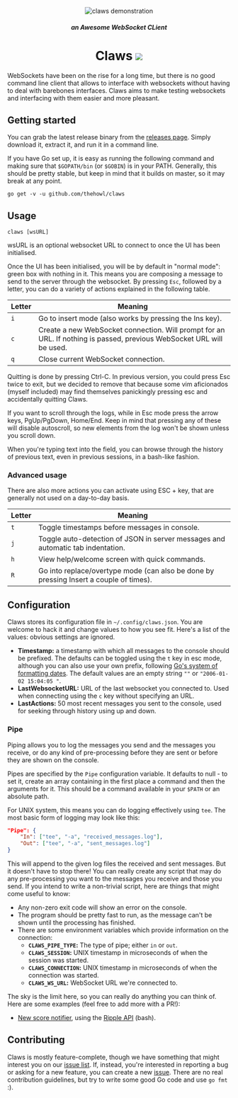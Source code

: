 <p align="center">
<img src="https://random.zxq.co/claws.gif" alt="claws demonstration">
</p>
<h5 align="center">an Awesome WebSocket CLient</h5>
<h1 align="center">Claws <a href="https://travis-ci.org/thehowl/claws"><img src="https://travis-ci.org/thehowl/claws.svg?branch=master"></a></h1>

WebSockets have been on the rise for a long time, but there is no good command line client that allows to interface with websockets without having to deal with barebones interfaces. Claws aims to make testing websockets and interfacing with them easier and more pleasant.

## Getting started

You can grab the latest release binary from the [releases page](https://github.com/thehowl/claws/releases). Simply download it, extract it, and run it in a command line.

If you have Go set up, it is easy as running the following command and making sure that `$GOPATH/bin` (or `$GOBIN`) is in your PATH.
Generally, this should be pretty stable, but keep in mind that it builds on master, so it may break at any point.

```
go get -v -u github.com/thehowl/claws
```

## Usage

```
claws [wsURL]
```

wsURL is an optional websocket URL to connect to once the UI has been initialised.

Once the UI has been initialised, you will be by default in "normal mode": green box with nothing in it. This means you are composing a message to send to the server through the websocket. By pressing `Esc`, followed by a letter, you can do a variety of actions explained in the following table.

Letter   | Meaning
---------|----------------------------------------------------
`i`      | Go to insert mode (also works by pressing the Ins key).
`c`      | Create a new WebSocket connection. Will prompt for an URL. If nothing is passed, previous WebSocket URL will be used.
`q`      | Close current WebSocket connection.

Quitting is done by pressing Ctrl-C. In previous version, you could press Esc twice to exit, but we decided to remove that because some vim aficionados (myself included) may find themselves panickingly pressing esc and accidentally quitting Claws.

If you want to scroll through the logs, while in Esc mode press the arrow keys, PgUp/PgDown, Home/End. Keep in mind that pressing any of these will disable autoscroll, so new elements from the log won't be shown unless you scroll down.

When you're typing text into the field, you can browse through the history of previous text, even in previous sessions, in a bash-like fashion.

### Advanced usage

There are also more actions you can activate using ESC + key, that are generally not used on a day-to-day basis.

Letter   | Meaning
---------|----------------------------------------------------
`t`      | Toggle timestamps before messages in console.
`j`      | Toggle auto-detection of JSON in server messages and automatic tab indentation.
`h`      | View help/welcome screen with quick commands.
`R`      | Go into replace/overtype mode (can also be done by pressing Insert a couple of times).

## Configuration

Claws stores its configuration file in `~/.config/claws.json`. You are welcome to hack it and change values to how you see fit. Here's a list of the values: obvious settings are ignored.

* **Timestamp:** a timestamp with which all messages to the console should be prefixed. The defaults can be toggled using the `t` key in esc mode, although you can also use your own prefix, following [Go's system of formatting dates](https://golang.org/pkg/time/#Time.Format). The default values are an empty string `""` or `"2006-01-02 15:04:05 "`.
* **LastWebsocketURL:** URL of the last websocket you connected to. Used when connecting using the `c` key without specifying an URL.
* **LastActions:** 50 most recent messages you sent to the console, used for seeking through history using up and down.

### Pipe

Piping allows you to log the messages you send and the messages you receive, or do any kind of pre-processing before they are sent or before they are shown on the console.

Pipes are specified by the `Pipe` configuration variable. It defaults to null - to set it, create an array containing in the first place a command and then the arguments for it. This should be a command available in your `$PATH` or an absolute path.

For UNIX system, this means you can do logging effectively using `tee`. The most basic form of logging may look like this:

```json
"Pipe": {
	"In": ["tee", "-a", "received_messages.log"],
	"Out": ["tee", "-a", "sent_messages.log"]
}
```

This will append to the given log files the received and sent messages. But it doesn't have to stop there! You can really create any script that may do any pre-processing you want to the messages you receive and those you send. If you intend to write a non-trivial script, here are things that might come useful to know:

* Any non-zero exit code will show an error on the console.
* The program should be pretty fast to run, as the message can't be shown until the processing has finished.
* There are some environment variables which provide information on the connection:
  * **`CLAWS_PIPE_TYPE`:** The type of pipe; either `in` or `out`.
  * **`CLAWS_SESSION`:** UNIX timestamp in microseconds of when the session was started.
  * **`CLAWS_CONNECTION`:** UNIX timestamp in microseconds of when the connection was started.
  * **`CLAWS_WS_URL`:** WebSocket URL we're connected to.

The sky is the limit here, so you can really do anything you can think of. Here are some examples (feel free to add more with a PR!):

* [New score notifier](https://gist.github.com/thehowl/97c77114859c64c67d357adf604229f4), using the [Ripple API](http://docs.ripple.moe/docs/api/websocket) (bash).

## Contributing

Claws is mostly feature-complete, though we have something that might interest you on our [issue list](https://github.com/thehowl/clas). If, instead, you're interested in reporting a bug or asking for a new feature, you can create a new [issue](https://github.com/claws/issues/new). There are no real contribution guidelines, but try to write some good Go code and use `go fmt` :).
